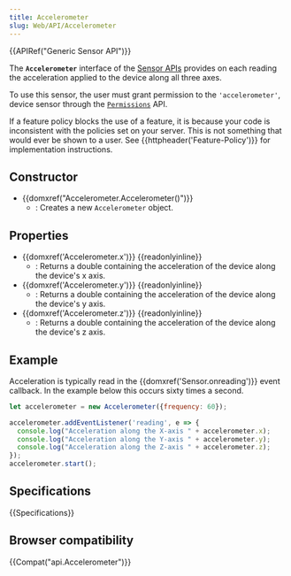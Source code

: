```yaml
---
title: Accelerometer
slug: Web/API/Accelerometer
---
```

{{APIRef("Generic Sensor API")}}

The **`Accelerometer`** interface of the [Sensor APIs](/zh-CN/docs/Web/API/Sensor_APIs) provides on each reading the acceleration applied to the device along all three axes.

To use this sensor, the user must grant permission to the `'accelerometer'`, device sensor through the [`Permissions`](/en-US/docs/Web/API/Permissions) API.

If a feature policy blocks the use of a feature, it is because your code is inconsistent with the policies set on your server. This is not something that would ever be shown to a user. See {{httpheader('Feature-Policy')}} for implementation instructions.

## Constructor

- {{domxref("Accelerometer.Accelerometer()")}}
  - : Creates a new `Accelerometer` object.

## Properties

- {{domxref('Accelerometer.x')}} {{readonlyinline}}
  - : Returns a double containing the acceleration of the device along the device's x axis.
- {{domxref('Accelerometer.y')}} {{readonlyinline}}
  - : Returns a double containing the acceleration of the device along the device's y axis.
- {{domxref('Accelerometer.z')}} {{readonlyinline}}
  - : Returns a double containing the acceleration of the device along the device's z axis.

## Example

Acceleration is typically read in the {{domxref('Sensor.onreading')}} event callback. In the example below this occurs sixty times a second.

```js
let accelerometer = new Accelerometer({frequency: 60});

accelerometer.addEventListener('reading', e => {
  console.log("Acceleration along the X-axis " + accelerometer.x);
  console.log("Acceleration along the Y-axis " + accelerometer.y);
  console.log("Acceleration along the Z-axis " + accelerometer.z);
});
accelerometer.start();
```

## Specifications

{{Specifications}}

## Browser compatibility

{{Compat("api.Accelerometer")}}
